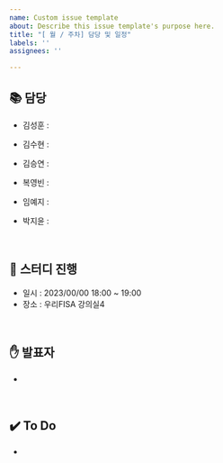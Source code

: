 ```yaml
---
name: Custom issue template
about: Describe this issue template's purpose here.
title: "[ 월 / 주차] 담당 및 일정"
labels: ''
assignees: ''

---
```


## 📚 담당

- 김성훈 : 

- 김수현 : 

- 김승연 : 

- 복영빈 : 

- 임예지 : 

- 박지윤 : 

<br>

## 📅 스터디 진행

- 일시 : 2023/00/00 18:00 ~ 19:00
- 장소 : 우리FISA 강의실4

<br>

## ✋ 발표자
- 

<br>

## ✔️ To Do
-
